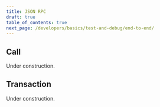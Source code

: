 ```yaml
---
title: JSON RPC
draft: true
table_of_contents: true
next_page: /developers/basics/test-and-debug/end-to-end/
---
```


## Call

Under construction.

## Transaction

Under construction.
